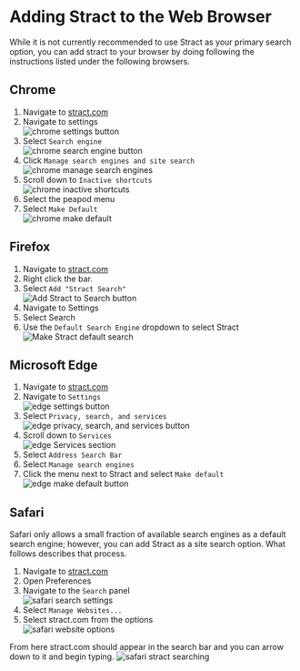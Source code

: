 # Adding Stract to the Web Browser 

While it is not currently recommended to use Stract as your primary search option, you can add stract 
to your browser by doing following the instructions listed under the following browsers. 

## Chrome

1. Navigate to [stract.com](https://stract.com)
2. Navigate to settings  
![chrome settings button](assets/images/add_browser/chrome_search_1.png)
3. Select `Search engine`  
![chrome search engine button](assets/images/add_browser/chrome_search_2.png)
4. Click `Manage search engines and site search`  
![chrome manage search engines](assets/images/add_browser/chrome_search_3.png)
5. Scroll down to `Inactive shortcuts`  
![chrome inactive shortcuts](assets/images/add_browser/chrome_search_4.png)
6. Select the peapod menu
7. Select `Make Default`  
![chrome make default](assets/images/add_browser/chrome_search_5.png)


## Firefox

1. Navigate to [stract.com](https://stract.com)
2. Right click the bar.
3. Select `Add "Stract Search"`  
![Add Stract to Search button](assets/images/add_browser/firefox_search_1.png)
4. Navigate to Settings
5. Select Search 
6. Use the `Default Search Engine` dropdown to select Stract
![Make Stract default search](assets/images/add_browser/firefox_search_3.png)

## Microsoft Edge
1. Navigate to [stract.com](https://stract.com)
2. Navigate to `Settings`  
![edge settings button](assets/images/add_browser/edge_search_1.png)
3. Select `Privacy, search, and services`  
![edge privacy, search, and services button](assets/images/add_browser/edge_search_2.png)
4. Scroll down to `Services`  
![edge Services section](assets/images/add_browser/edge_search_3.png)
5. Select `Address Search Bar`  
6. Select `Manage search engines`  
7. Click the menu next to Stract and select `Make default`
![edge make default button](assets/images/add_browser/edge_search_4.png)


## Safari 

Safari only allows a small fraction of available search engines as a default search engine; however, you can add Stract 
as a site search option. What follows describes that process. 

1. Navigate to [stract.com](https://stract.com)
2. Open Preferences 
3. Navigate to the `Search` panel  
![safari search settings](assets/images/add_browser/safari_search_1.png)
4. Select `Manage Websites...`
5. Select stract.com from the options  
![safari website options](assets/images/add_browser/safari_search_2.png)


From here stract.com should appear in the search bar and you can arrow down to
it and begin typing.
![safari stract searching](assets/images/add_browser/safari_search_3.png)